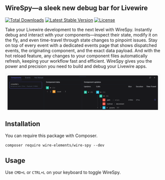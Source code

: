 ## WireSpy—a sleek new debug bar for Livewire

<p>
<a href="https://packagist.org/packages/wire-elements/wire-spy"><img src="https://img.shields.io/packagist/dt/wire-elements/wire-spy" alt="Total Downloads"></a>
<a href="https://packagist.org/packages/wire-elements/wire-spy"><img src="https://img.shields.io/packagist/v/wire-elements/wire-spy" alt="Latest Stable Version"></a>
<a href="https://packagist.org/packages/wire-elements/wire-spy"><img src="https://img.shields.io/packagist/l/wire-elements/wire-spy" alt="License"></a>
</p>

Take your Livewire development to the next level with WireSpy. Instantly debug and interact with your components—inspect their state, modify it on the fly, and even time-travel through state changes to pinpoint issues. Stay on top of every event with a dedicated events page that shows dispatched events, the originating component, and the exact data payload. And with the hot reload feature, any changes to your component files automatically refresh, keeping your workflow fast and efficient. WireSpy gives you the power and precision you need to build and debug your Livewire apps.

<p align="center"><img src="/.github/bar.png" alt="WireSpy"></p>

## Installation

You can require this package with Composer.

```shell
composer require wire-elements/wire-spy --dev
```

## Usage
Use `CMD+L` or `CTRL+L` on your keyboard to toggle WireSpy.
